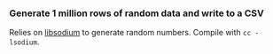 ### Generate 1 million rows of random data and write to a CSV

Relies on [libsodium](https://download.libsodium.org/doc/) to generate random numbers. Compile with `cc -lsodium`.